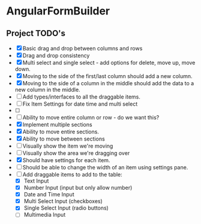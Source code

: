 # AngularFormBuilder

## Project TODO's
- [X] Basic drag and drop between columns and rows
- [X] Drag and drop consistency
- [X] Multi select and single select - add options for delete, move up, move down.
- [X] Moving to the side of the first/last column should add a new column.
- [X] Moving to the side of a column in the middle should add the data to a new column in the middle.
- [ ] Add types/interfaces to all the draggable items. 
- [ ] Fix Item Settings for date time and multi select
- [ ] 
- [ ] Ability to move entire column or row - do we want this? 
- [X] Implement multiple sections
- [X] Ability to move entire sections.
- [X] Ability to move between sections
- [ ] Visually show the item we're moving
- [ ] Visually show the area we're dragging over
- [X] Should have settings for each item. 
- [ ] Should be able to change the width of an item using settings pane. 
- [ ] Add draggable items to add to the table:
  - [X] Text Input
  - [X] Number Input (input but only allow number)
  - [X] Date and Time Input
  - [X] Multi Select Input (checkboxes)
  - [X] Single Select Input (radio buttons)
  - [ ] Multimedia Input